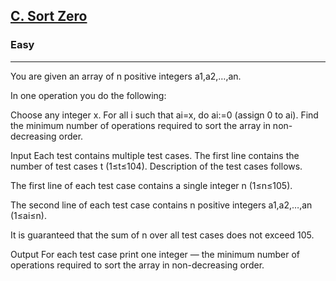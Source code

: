 
<h2><a href="https://codeforces.com/problemset/problem/1712/C">C. Sort Zero</a></h2>
<h3>Easy</h3>
<hr>
<div><p>
  You are given an array of n positive integers a1,a2,…,an.

In one operation you do the following:

Choose any integer x.
For all i such that ai=x, do ai:=0 (assign 0 to ai).
Find the minimum number of operations required to sort the array in non-decreasing order.

Input
Each test contains multiple test cases. The first line contains the number of test cases t (1≤t≤104). Description of the test cases follows.

The first line of each test case contains a single integer n (1≤n≤105).

The second line of each test case contains n positive integers a1,a2,…,an (1≤ai≤n).

It is guaranteed that the sum of n over all test cases does not exceed 105.

Output
For each test case print one integer — the minimum number of operations required to sort the array in non-decreasing order.
</p>

